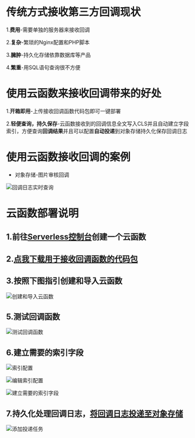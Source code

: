 # 传统方式接收第三方回调现状

1.**费用**-需要单独的服务器来接收回调  

2.**复杂**-繁琐的Nginx配置和PHP脚本  

3.**臃肿**-持久化存储依靠数据库等产品  

4.**繁重**-用SQL语句查询很不方便

# 使用云函数来接收回调带来的好处

1.**开箱即用**-上传接收回调函数代码包即可一键部署

2.**轻便查询，持久保存**-云函数接收到的回调信息全文写入CLS并且自动建立字段索引，方便查询**回调结果**并且可以配置**自动投递**到对象存储持久化保存回调日志

# 使用云函数接收回调的案例

- 对象存储-图片审核回调

![回调日志实时查询](https://ask.qcloudimg.com/developer-images/article/1148853/4t6z93d815.png)

# 云函数部署说明

## 1.前往[Serverless控制台](https://console.cloud.tencent.com/scf/list)创建一个云函数

## 2.[点我下载用于接收回调函数的代码包](https://sls-1252458796.cos.ap-guangzhou.myqcloud.com/%E6%8E%A5%E6%94%B6%E7%AC%AC%E4%B8%89%E6%96%B9%E5%9B%9E%E8%B0%83%E5%87%BD%E6%95%B0%E4%BB%A3%E7%A0%81%E5%8C%85-PHP.zip)

## 3.按照下图指引创建和导入云函数

![创建和导入云函数](https://ask.qcloudimg.com/developer-images/article/1148853/7stbicgbiu.png)

## 5.测试回调函数

![测试回调函数](https://ask.qcloudimg.com/developer-images/article/1148853/21qjy83pk3.png)

## 6.建立需要的索引字段

![索引配置](https://ask.qcloudimg.com/developer-images/article/1148853/29ui0wioj2.png)

![编辑索引配置](https://ask.qcloudimg.com/developer-images/article/1148853/9b9uay7o23.png)

![建立需要的索引字段](https://ask.qcloudimg.com/developer-images/article/1148853/c5wnqcpvbr.png)

## 7.持久化处理回调日志，[将回调日志投递至对象存储](https://console.cloud.tencent.com/cls/shipper/cos)

![添加投递任务](https://ask.qcloudimg.com/developer-images/article/1148853/elu5rekjw9.png)
